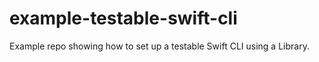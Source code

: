 # example-testable-swift-cli

Example repo showing how to set up a testable Swift CLI using a Library.
